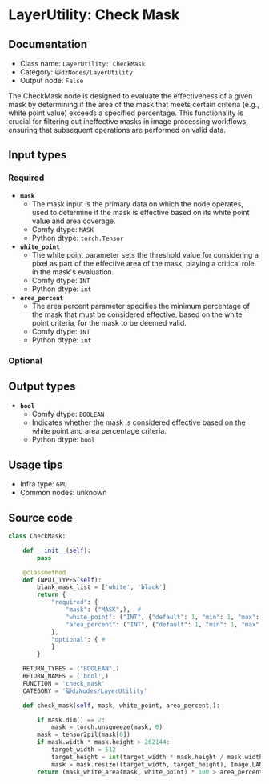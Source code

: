 # LayerUtility: Check Mask
## Documentation
- Class name: `LayerUtility: CheckMask`
- Category: `😺dzNodes/LayerUtility`
- Output node: `False`

The CheckMask node is designed to evaluate the effectiveness of a given mask by determining if the area of the mask that meets certain criteria (e.g., white point value) exceeds a specified percentage. This functionality is crucial for filtering out ineffective masks in image processing workflows, ensuring that subsequent operations are performed on valid data.
## Input types
### Required
- **`mask`**
    - The mask input is the primary data on which the node operates, used to determine if the mask is effective based on its white point value and area coverage.
    - Comfy dtype: `MASK`
    - Python dtype: `torch.Tensor`
- **`white_point`**
    - The white point parameter sets the threshold value for considering a pixel as part of the effective area of the mask, playing a critical role in the mask's evaluation.
    - Comfy dtype: `INT`
    - Python dtype: `int`
- **`area_percent`**
    - The area percent parameter specifies the minimum percentage of the mask that must be considered effective, based on the white point criteria, for the mask to be deemed valid.
    - Comfy dtype: `INT`
    - Python dtype: `int`
### Optional
## Output types
- **`bool`**
    - Comfy dtype: `BOOLEAN`
    - Indicates whether the mask is considered effective based on the white point and area percentage criteria.
    - Python dtype: `bool`
## Usage tips
- Infra type: `GPU`
- Common nodes: unknown


## Source code
```python
class CheckMask:

    def __init__(self):
        pass

    @classmethod
    def INPUT_TYPES(self):
        blank_mask_list = ['white', 'black']
        return {
            "required": {
                "mask": ("MASK",),  #
                "white_point": ("INT", {"default": 1, "min": 1, "max": 254, "step": 1}), # 用于判断mask是否有效的白点值，高于此值被计入有效
                "area_percent": ("INT", {"default": 1, "min": 1, "max": 99, "step": 1}), # 区域百分比，低于此则mask判定无效
            },
            "optional": { #
            }
        }

    RETURN_TYPES = ("BOOLEAN",)
    RETURN_NAMES = ('bool',)
    FUNCTION = 'check_mask'
    CATEGORY = '😺dzNodes/LayerUtility'

    def check_mask(self, mask, white_point, area_percent,):

        if mask.dim() == 2:
            mask = torch.unsqueeze(mask, 0)
        mask = tensor2pil(mask[0])
        if mask.width * mask.height > 262144:
            target_width = 512
            target_height = int(target_width * mask.height / mask.width)
            mask = mask.resize((target_width, target_height), Image.LANCZOS)
        return (mask_white_area(mask, white_point) * 100 > area_percent,)

```
